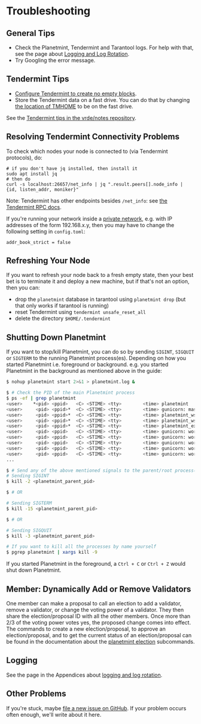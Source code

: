 # Troubleshooting

## General Tips

- Check the Planetmint, Tendermint and Tarantool logs.
  For help with that, see the page about [Logging and Log Rotation](appendices/log-rotation).
- Try Googling the error message.

## Tendermint Tips

* [Configure Tendermint to create no empty blocks](https://tendermint.com/docs/tendermint-core/using-tendermint.html#no-empty-blocks).
* Store the Tendermint data on a fast drive. You can do that by changing [the location of TMHOME](https://tendermint.com/docs/tendermint-core/using-tendermint.html#directory-root) to be on the fast drive.

See the [Tendermint tips in the vrde/notes repository](https://github.com/vrde/notes/tree/master/tendermint).

## Resolving Tendermint Connectivity Problems

To check which nodes your node is connected to (via Tendermint protocols), do:

```text
# if you don't have jq installed, then install it
sudo apt install jq
# then do
curl -s localhost:26657/net_info | jq ".result.peers[].node_info | {id, listen_addr, moniker}"
```

Note: Tendermint has other endpoints besides `/net_info`: see [the Tendermint RPC docs](https://tendermint.github.io/slate/?shell#introduction).

If you're running your network inside a [private network](https://en.wikipedia.org/wiki/Private_network), e.g. with IP addresses of the form 192.168.x.y, then you may have to change the following setting in `config.toml`:

```text
addr_book_strict = false
```

## Refreshing Your Node

If you want to refresh your node back to a fresh empty state, then your best bet is to terminate it and deploy a new machine, but if that's not an option, then you can:

* drop the `planetmint` database in tarantool using `planetmint drop` (but that only works if tarantool is running)
* reset Tendermint using `tendermint unsafe_reset_all`
* delete the directory `$HOME/.tendermint`

## Shutting Down Planetmint

If you want to stop/kill Planetmint, you can do so by sending `SIGINT`, `SIGQUIT` or `SIGTERM` to the running Planetmint
process(es). Depending on how you started Planetmint i.e. foreground or background. e.g. you started Planetmint in the background as mentioned above in the guide:

```bash
$ nohup planetmint start 2>&1 > planetmint.log &

$ # Check the PID of the main Planetmint process
$ ps -ef | grep planetmint
<user>    *<pid> <ppid>   <C> <STIME> <tty>        <time> planetmint
<user>     <pid> <ppid>*  <C> <STIME> <tty>        <time> gunicorn: master [planetmint_gunicorn]
<user>     <pid> <ppid>*  <C> <STIME> <tty>        <time> planetmint_ws
<user>     <pid> <ppid>*  <C> <STIME> <tty>        <time> planetmint_ws_to_tendermint
<user>     <pid> <ppid>*  <C> <STIME> <tty>        <time> planetmint_exchange
<user>     <pid> <ppid>   <C> <STIME> <tty>        <time> gunicorn: worker [planetmint_gunicorn]
<user>     <pid> <ppid>   <C> <STIME> <tty>        <time> gunicorn: worker [planetmint_gunicorn]
<user>     <pid> <ppid>   <C> <STIME> <tty>        <time> gunicorn: worker [planetmint_gunicorn]
<user>     <pid> <ppid>   <C> <STIME> <tty>        <time> gunicorn: worker [planetmint_gunicorn]
<user>     <pid> <ppid>   <C> <STIME> <tty>        <time> gunicorn: worker [planetmint_gunicorn]
...

$ # Send any of the above mentioned signals to the parent/root process(marked with `*` for clarity)
# Sending SIGINT
$ kill -2 <planetmint_parent_pid>

$ # OR

# Sending SIGTERM
$ kill -15 <planetmint_parent_pid>

$ # OR

# Sending SIGQUIT
$ kill -3 <planetmint_parent_pid>

# If you want to kill all the processes by name yourself
$ pgrep planetmint | xargs kill -9
```

If you started Planetmint in the foreground, a `Ctrl + C` or `Ctrl + Z` would shut down Planetmint.

## Member: Dynamically Add or Remove Validators

One member can make a proposal to call an election to add a validator, remove a validator, or change the voting power of a validator. They then share the election/proposal ID with all the other members. Once more than 2/3 of the voting power votes yes, the proposed change comes into effect. The commands to create a new election/proposal, to approve an election/proposal, and to get the current status of an election/proposal can be found in the documentation about the [planetmint election](tools/planetmint-cli#planetmint-election) subcommands.

## Logging

See the page in the Appendices about [logging and log rotation](appendices/log-rotation).

## Other Problems

If you're stuck, maybe [file a new issue on GitHub](https://github.com/planetmint/planetmint/issues/new). If your problem occurs often enough, we'll write about it here.